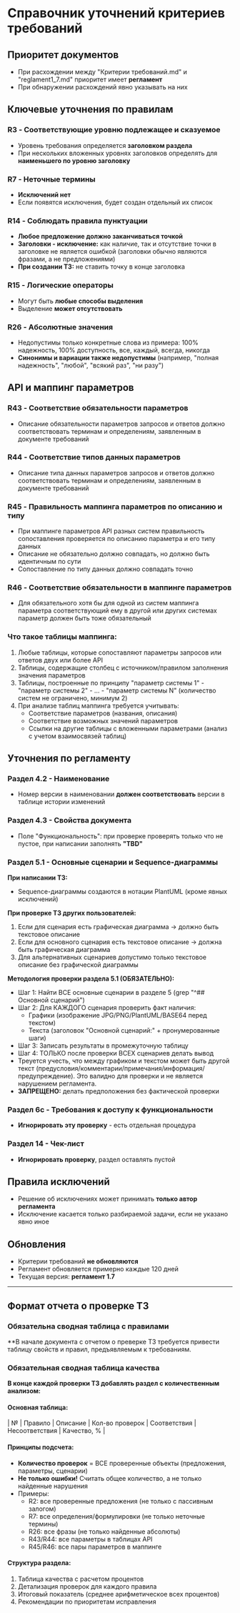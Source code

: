 # Справочник уточнений критериев требований

## Приоритет документов
- При расхождении между "Критерии требований.md" и "reglament1_7.md" приоритет имеет **регламент**
- При обнаружении расхождений явно указывать на них

## Ключевые уточнения по правилам

### R3 - Соответствующие уровню подлежащее и сказуемое
- Уровень требования определяется **заголовком раздела**
- При нескольких вложенных уровнях заголовков определять для **наименьшего по уровню заголовку**

### R7 - Неточные термины
- **Исключений нет**
- Если появятся исключения, будет создан отдельный их список

### R14 - Соблюдать правила пунктуации
- **Любое предложение должно заканчиваться точкой**
- **Заголовки - исключение:** как наличие, так и отсутствие точки в заголовке не является ошибкой (заголовки обычно являются фразами, а не предложениями)
- **При создании ТЗ:** не ставить точку в конце заголовка

### R15 - Логические операторы
- Могут быть **любые способы выделения**
- Выделение **может отсутствовать**

### R26 - Абсолютные значения
- Недопустимы только конкретные слова из примера: 100% надежность, 100% доступность, все, каждый, всегда, никогда
- **Синонимы и вариации также недопустимы** (например, "полная надежность", "любой", "всякий раз", "ни разу")

## API и маппинг параметров

### R43 - Соответствие обязательности параметров
- Описание обязательности параметров запросов и ответов должно соответствовать терминам и определениям, заявленным в документе требований

### R44 - Соответствие типов данных параметров
- Описание типа данных параметров запросов и ответов должно соответствовать терминам и определениям, заявленным в документе требований

### R45 - Правильность маппинга параметров по описанию и типу
- При маппинге параметров API разных систем правильность сопоставления проверяется по описанию параметра и его типу данных
- Описание не обязательно должно совпадать, но должно быть идентичным по сути
- Сопоставление по типу данных должно совпадать точно

### R46 - Соответствие обязательности в маппинге параметров
- Для обязательного хотя бы для одной из систем маппинга параметра соответствующий ему в другой или других системах параметр должен быть тоже обязательный

### Что такое таблицы маппинга:
1. Любые таблицы, которые сопоставляют параметры запросов или ответов двух или более API
2. Таблицы, содержащие столбец с источником/правилом заполнения значения параметров
3. Таблицы, построенные по принципу "параметр системы 1" - "параметр системы 2" - ... - "параметр системы N" (количество систем не ограничено, минимум 2)
4. При анализе таблиц маппинга требуется учитывать:
   - Соответствие параметров (названия, описания)
   - Соответствие возможных значений параметров
   - Ссылки на другие таблицы с вложенными параметрами (анализ с учетом взаимосвязей таблиц)

## Уточнения по регламенту

### Раздел 4.2 - Наименование
- Номер версии в наименовании **должен соответствовать** версии в таблице истории изменений

### Раздел 4.3 - Свойства документа
- Поле "Функциональность": при проверке проверять только что не пустое, при написании заполнять **"TBD"**

### Раздел 5.1 - Основные сценарии и Sequence-диаграммы

**При написании ТЗ:**
- Sequence-диаграммы создаются в нотации PlantUML (кроме явных исключений)

**При проверке ТЗ других пользователей:**
1. Если для сценария есть графическая диаграмма → должно быть текстовое описание
2. Если для основного сценария есть текстовое описание → должна быть графическая диаграмма
3. Для альтернативных сценариев допустимо только текстовое описание без графической диаграммы

**Методология проверки раздела 5.1 (ОБЯЗАТЕЛЬНО):**
- Шаг 1: Найти ВСЕ основные сценарии в разделе 5 (grep "^## Основной сценарий")
- Шаг 2: Для КАЖДОГО сценария проверить факт наличия:
  * Графики (изображение JPG/PNG/PlantUML/BASE64 перед текстом)
  * Текста (заголовок "Основной сценарий:" + пронумерованные шаги)
- Шаг 3: Записать результаты в промежуточную таблицу
- Шаг 4: ТОЛЬКО после проверки ВСЕХ сценариев делать вывод
- Треуется учесть, что между графиком и текстом может быть другой текст (предусловия/комментарии/примечания/информация/предупреждение). Это валидно для проверки и не является нарушением регламента.
- **ЗАПРЕЩЕНО:** делать предположения без фактической проверки

### Раздел 6c - Требования к доступу к функциональности
- **Игнорировать эту проверку** - есть отдельная процедура

### Раздел 14 - Чек-лист
- **Игнорировать проверку**, раздел оставлять пустой

## Правила исключений
- Решение об исключениях может принимать **только автор регламента**
- Исключение касается только разбираемой задачи, если не указано явно иное

## Обновления
- Критерии требований **не обновляются**
- Регламент обновляется примерно каждые 120 дней
- Текущая версия: **регламент 1.7**

---

## Формат отчета о проверке ТЗ

### Обязательна сводная таблица с правилами
**В начале документа с отчетом о преверке ТЗ требуется привести таблицу свойств и правил, предъявляемым к требованиям.

### Обязательная сводная таблица качества

**В конце каждой проверки ТЗ добавлять раздел с количественным анализом:**

#### Основная таблица:
| № | Правило | Описание | Кол-во проверок | Соответствия | Несоответствия | Качество, % |

#### Принципы подсчета:
- **Количество проверок** = ВСЕ проверенные объекты (предложения, параметры, сценарии)
- **Не только ошибки!** Считать общее количество, а не только найденные нарушения
- Примеры:
  * R2: все проверенные предложения (не только с пассивным залогом)
  * R7: все определения/формулировки (не только неточные термины)
  * R26: все фразы (не только найденные абсолюты)
  * R43/R44: все параметры в таблицах API
  * R45/R46: все пары параметров в маппинге

#### Структура раздела:
1. Таблица качества с расчетом процентов
2. Детализация проверок для каждого правила
3. Итоговый показатель (среднее арифметическое всех процентов)
4. Рекомендации по приоритетам исправления
